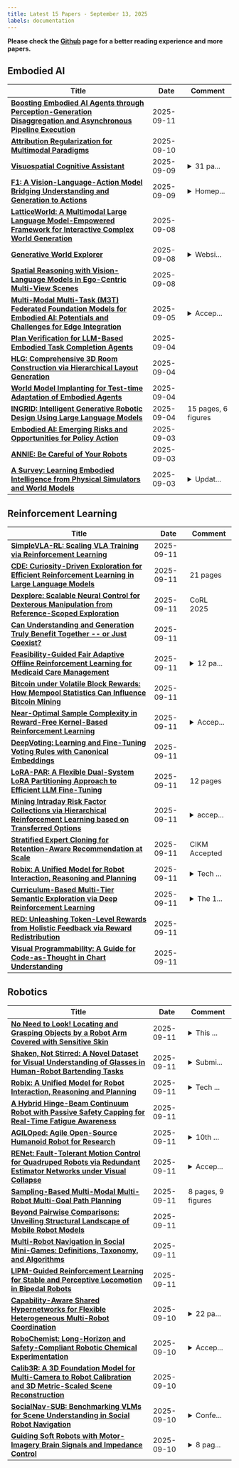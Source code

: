 ```yaml
---
title: Latest 15 Papers - September 13, 2025
labels: documentation
---
```

**Please check the [Github](https://github.com/zezhishao/MTS_Daily_ArXiv) page for a better reading experience and more papers.**

## Embodied AI
| **Title** | **Date** | **Comment** |
| --- | --- | --- |
| **[Boosting Embodied AI Agents through Perception-Generation Disaggregation and Asynchronous Pipeline Execution](http://arxiv.org/abs/2509.09560v1)** | 2025-09-11 |  |
| **[Attribution Regularization for Multimodal Paradigms](http://arxiv.org/abs/2404.02359v3)** | 2025-09-10 |  |
| **[Visuospatial Cognitive Assistant](http://arxiv.org/abs/2505.12312v4)** | 2025-09-09 | <details><summary>31 pa...</summary><p>31 pages, 10 figures, 6 tables</p></details> |
| **[F1: A Vision-Language-Action Model Bridging Understanding and Generation to Actions](http://arxiv.org/abs/2509.06951v2)** | 2025-09-09 | <details><summary>Homep...</summary><p>Homepage: https://aopolin-lv.github.io/F1-VLA/</p></details> |
| **[LatticeWorld: A Multimodal Large Language Model-Empowered Framework for Interactive Complex World Generation](http://arxiv.org/abs/2509.05263v2)** | 2025-09-08 |  |
| **[Generative World Explorer](http://arxiv.org/abs/2411.11844v3)** | 2025-09-08 | <details><summary>Websi...</summary><p>Website: generative-world-explorer.github.io</p></details> |
| **[Spatial Reasoning with Vision-Language Models in Ego-Centric Multi-View Scenes](http://arxiv.org/abs/2509.06266v1)** | 2025-09-08 |  |
| **[Multi-Modal Multi-Task (M3T) Federated Foundation Models for Embodied AI: Potentials and Challenges for Edge Integration](http://arxiv.org/abs/2505.11191v2)** | 2025-09-05 | <details><summary>Accep...</summary><p>Accepted for Publication in IEEE Internet of Things Magazine, 2025</p></details> |
| **[Plan Verification for LLM-Based Embodied Task Completion Agents](http://arxiv.org/abs/2509.02761v2)** | 2025-09-04 |  |
| **[HLG: Comprehensive 3D Room Construction via Hierarchical Layout Generation](http://arxiv.org/abs/2508.17832v2)** | 2025-09-04 |  |
| **[World Model Implanting for Test-time Adaptation of Embodied Agents](http://arxiv.org/abs/2509.03956v1)** | 2025-09-04 |  |
| **[INGRID: Intelligent Generative Robotic Design Using Large Language Models](http://arxiv.org/abs/2509.03842v1)** | 2025-09-04 | 15 pages, 6 figures |
| **[Embodied AI: Emerging Risks and Opportunities for Policy Action](http://arxiv.org/abs/2509.00117v2)** | 2025-09-03 |  |
| **[ANNIE: Be Careful of Your Robots](http://arxiv.org/abs/2509.03383v1)** | 2025-09-03 |  |
| **[A Survey: Learning Embodied Intelligence from Physical Simulators and World Models](http://arxiv.org/abs/2507.00917v3)** | 2025-09-03 | <details><summary>Updat...</summary><p>Update with recent progresses. 49pages, 25figures, 6tables, github repository avalible in https://github.com/NJU3DV-LoongGroup/Embodied-World-Models-Survey</p></details> |

## Reinforcement Learning
| **Title** | **Date** | **Comment** |
| --- | --- | --- |
| **[SimpleVLA-RL: Scaling VLA Training via Reinforcement Learning](http://arxiv.org/abs/2509.09674v1)** | 2025-09-11 |  |
| **[CDE: Curiosity-Driven Exploration for Efficient Reinforcement Learning in Large Language Models](http://arxiv.org/abs/2509.09675v1)** | 2025-09-11 | 21 pages |
| **[Dexplore: Scalable Neural Control for Dexterous Manipulation from Reference-Scoped Exploration](http://arxiv.org/abs/2509.09671v1)** | 2025-09-11 | CoRL 2025 |
| **[Can Understanding and Generation Truly Benefit Together -- or Just Coexist?](http://arxiv.org/abs/2509.09666v1)** | 2025-09-11 |  |
| **[Feasibility-Guided Fair Adaptive Offline Reinforcement Learning for Medicaid Care Management](http://arxiv.org/abs/2509.09655v1)** | 2025-09-11 | <details><summary>12 pa...</summary><p>12 pages, 5 figures, 3 tables</p></details> |
| **[Bitcoin under Volatile Block Rewards: How Mempool Statistics Can Influence Bitcoin Mining](http://arxiv.org/abs/2411.11702v3)** | 2025-09-11 |  |
| **[Near-Optimal Sample Complexity in Reward-Free Kernel-Based Reinforcement Learning](http://arxiv.org/abs/2502.07715v2)** | 2025-09-11 | <details><summary>Accep...</summary><p>Accepted at AISTATS 2025</p></details> |
| **[DeepVoting: Learning and Fine-Tuning Voting Rules with Canonical Embeddings](http://arxiv.org/abs/2408.13630v2)** | 2025-09-11 |  |
| **[LoRA-PAR: A Flexible Dual-System LoRA Partitioning Approach to Efficient LLM Fine-Tuning](http://arxiv.org/abs/2507.20999v2)** | 2025-09-11 | 12 pages |
| **[Mining Intraday Risk Factor Collections via Hierarchical Reinforcement Learning based on Transferred Options](http://arxiv.org/abs/2501.07274v3)** | 2025-09-11 | <details><summary>accep...</summary><p>accepted by AAAI25 worshop Full research papers</p></details> |
| **[Stratified Expert Cloning for Retention-Aware Recommendation at Scale](http://arxiv.org/abs/2504.05628v2)** | 2025-09-11 | CIKM Accepted |
| **[Robix: A Unified Model for Robot Interaction, Reasoning and Planning](http://arxiv.org/abs/2509.01106v2)** | 2025-09-11 | <details><summary>Tech ...</summary><p>Tech report. Project page: https://robix-seed.github.io/robix/</p></details> |
| **[Curriculum-Based Multi-Tier Semantic Exploration via Deep Reinforcement Learning](http://arxiv.org/abs/2509.09356v1)** | 2025-09-11 | <details><summary>The 1...</summary><p>The 19th International Conference on Intelligent Autonomous Systems (IAS 19), 2025, Genoa</p></details> |
| **[RED: Unleashing Token-Level Rewards from Holistic Feedback via Reward Redistribution](http://arxiv.org/abs/2411.08302v2)** | 2025-09-11 |  |
| **[Visual Programmability: A Guide for Code-as-Thought in Chart Understanding](http://arxiv.org/abs/2509.09286v1)** | 2025-09-11 |  |

## Robotics
| **Title** | **Date** | **Comment** |
| --- | --- | --- |
| **[No Need to Look! Locating and Grasping Objects by a Robot Arm Covered with Sensitive Skin](http://arxiv.org/abs/2508.17986v2)** | 2025-09-11 | <details><summary>This ...</summary><p>This work has been submitted to the IEEE for possible publication</p></details> |
| **[Shaken, Not Stirred: A Novel Dataset for Visual Understanding of Glasses in Human-Robot Bartending Tasks](http://arxiv.org/abs/2503.04308v3)** | 2025-09-11 | <details><summary>Submi...</summary><p>Submitted and Accepted for Presentation at the IEEE/RSJ International Conference on Intelligent Robots and Systems (IROS) 2025</p></details> |
| **[Robix: A Unified Model for Robot Interaction, Reasoning and Planning](http://arxiv.org/abs/2509.01106v2)** | 2025-09-11 | <details><summary>Tech ...</summary><p>Tech report. Project page: https://robix-seed.github.io/robix/</p></details> |
| **[A Hybrid Hinge-Beam Continuum Robot with Passive Safety Capping for Real-Time Fatigue Awareness](http://arxiv.org/abs/2509.09404v1)** | 2025-09-11 |  |
| **[AGILOped: Agile Open-Source Humanoid Robot for Research](http://arxiv.org/abs/2509.09364v1)** | 2025-09-11 | <details><summary>10th ...</summary><p>10th IEEE International Conference on Advanced Robotics and Mechatronics (ARM), Portsmouth, UK, August 2025</p></details> |
| **[RENet: Fault-Tolerant Motion Control for Quadruped Robots via Redundant Estimator Networks under Visual Collapse](http://arxiv.org/abs/2509.09283v1)** | 2025-09-11 | <details><summary>Accep...</summary><p>Accepted for IEEE Robotics and Automation Letters (RA-L)</p></details> |
| **[Sampling-Based Multi-Modal Multi-Robot Multi-Goal Path Planning](http://arxiv.org/abs/2503.03509v2)** | 2025-09-11 | 8 pages, 9 figures |
| **[Beyond Pairwise Comparisons: Unveiling Structural Landscape of Mobile Robot Models](http://arxiv.org/abs/2508.19805v3)** | 2025-09-11 |  |
| **[Multi-Robot Navigation in Social Mini-Games: Definitions, Taxonomy, and Algorithms](http://arxiv.org/abs/2508.13459v3)** | 2025-09-11 |  |
| **[LIPM-Guided Reinforcement Learning for Stable and Perceptive Locomotion in Bipedal Robots](http://arxiv.org/abs/2509.09106v1)** | 2025-09-11 |  |
| **[Capability-Aware Shared Hypernetworks for Flexible Heterogeneous Multi-Robot Coordination](http://arxiv.org/abs/2501.06058v5)** | 2025-09-10 | <details><summary>22 pa...</summary><p>22 pages, 8 figures, equal authorship between Kevin Fu and Shalin Anand Jain Manuscript accepted for publication at the 9th Conference on Robot Learning (CoRL 2025), Seoul, Korea</p></details> |
| **[RoboChemist: Long-Horizon and Safety-Compliant Robotic Chemical Experimentation](http://arxiv.org/abs/2509.08820v1)** | 2025-09-10 | <details><summary>Accep...</summary><p>Accepted to CoRL 2025, Project Page: https://zzongzheng0918.github.io/RoboChemist.github.io/</p></details> |
| **[Calib3R: A 3D Foundation Model for Multi-Camera to Robot Calibration and 3D Metric-Scaled Scene Reconstruction](http://arxiv.org/abs/2509.08813v1)** | 2025-09-10 |  |
| **[SocialNav-SUB: Benchmarking VLMs for Scene Understanding in Social Robot Navigation](http://arxiv.org/abs/2509.08757v1)** | 2025-09-10 | <details><summary>Confe...</summary><p>Conference on Robot Learning (CoRL) 2025 Project site: https://larg.github.io/socialnav-sub</p></details> |
| **[Guiding Soft Robots with Motor-Imagery Brain Signals and Impedance Control](http://arxiv.org/abs/2401.13441v2)** | 2025-09-10 | <details><summary>8 pag...</summary><p>8 pages, presented at 7th IEEE-RAS International Conference on Soft Robotics (2024)</p></details> |

